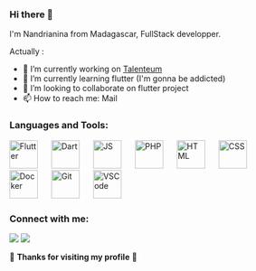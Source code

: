 ### Hi there 👋

I'm Nandrianina from Madagascar, FullStack developper.


Actually :

- 🔭 I’m currently working on [Talenteum](https://talenteum.com)
- 🌱 I’m currently learning flutter (I'm gonna be addicted)
- 👯 I’m looking to collaborate on flutter project
- 📫 How to reach me: Mail


### Languages and Tools:

<img alt="Flutter" width="50" style="padding-right:20px;" src="https://cdn.jsdelivr.net/gh/devicons/devicon/icons/flutter/flutter-original.svg" /> <img alt="Dart" width="50" style="padding-right:20px;" src="https://cdn.jsdelivr.net/gh/devicons/devicon/icons/dart/dart-original.svg" /> <img alt="JS" width="50" style="padding-right:20px;" src="https://cdn.jsdelivr.net/gh/devicons/devicon/icons/javascript/javascript-original.svg" /> <img alt="PHP" width="50" style="padding-right:20px;" src="https://cdn.jsdelivr.net/gh/devicons/devicon/icons/php/php-original.svg" /> <img alt="HTML" width="50" style="padding-right:20px;" src="https://cdn.jsdelivr.net/gh/devicons/devicon/icons/html5/html5-original-wordmark.svg" /> <img alt="CSS" width="50" style="padding-right:20px;" src="https://cdn.jsdelivr.net/gh/devicons/devicon/icons/css3/css3-original-wordmark.svg" /> <img  alt="Docker" width="50" style="padding-right:20px;"  src="https://cdn.jsdelivr.net/gh/devicons/devicon/icons/docker/docker-original-wordmark.svg" /> <img alt="Git" width="50" style="padding-right:20px;" src="https://cdn.jsdelivr.net/gh/devicons/devicon/icons/git/git-original.svg" /> <img alt="VSCode" width="50" style="padding-right:10px;"  src="https://cdn.jsdelivr.net/gh/devicons/devicon/icons/vscode/vscode-original.svg" />

### Connect with me:

<a href = "mailto:rajaonahnandrianina@gmail.com"><img src="https://img.shields.io/badge/-Gmail-%23333?style=for-the-badge&logo=gmail&logoColor=white" target="_blank"></a> <a href="https://www.linkedin.com/in/titamrtn/" target="_blank"><img src="https://img.shields.io/badge/-LinkedIn-%230077B5?style=for-the-badge&logo=linkedin&logoColor=white" target="_blank"></a>

🤗 **Thanks for visiting my profile** 🤗

